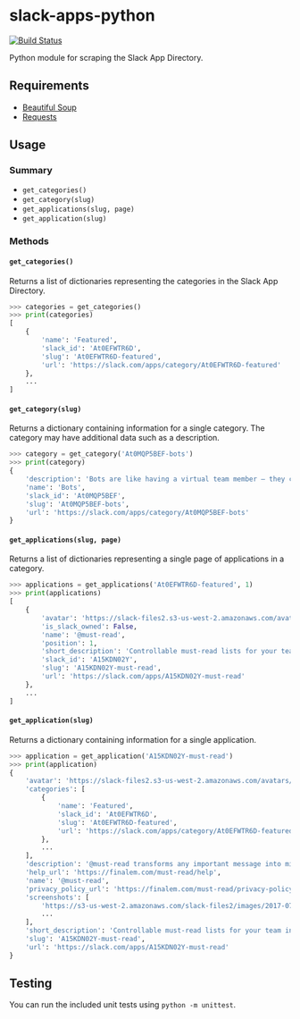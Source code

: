 # slack-apps-python

[![Build Status](https://travis-ci.org/eric-famiglietti/slack-apps-python.svg?branch=master)](https://travis-ci.org/eric-famiglietti/slack-apps-python)

Python module for scraping the Slack App Directory.

## Requirements

- [Beautiful Soup](https://www.crummy.com/software/BeautifulSoup/)
- [Requests](http://docs.python-requests.org/en/master/)

## Usage

### Summary

- `get_categories()`
- `get_category(slug)`
- `get_applications(slug, page)`
- `get_application(slug)`

### Methods

#### `get_categories()`

Returns a list of dictionaries representing the categories in the Slack App Directory.

```py
>>> categories = get_categories()
>>> print(categories)
[
    {
        'name': 'Featured',
        'slack_id': 'At0EFWTR6D',
        'slug': 'At0EFWTR6D-featured',
        'url': 'https://slack.com/apps/category/At0EFWTR6D-featured'
    },
    ...
]
```

#### `get_category(slug)`

Returns a dictionary containing information for a single category. The category may have additional data such as a description.

```py
>>> category = get_category('At0MQP5BEF-bots')
>>> print(category)
{
    'description': 'Bots are like having a virtual team member — they can help you manage tasks, run your team standup, poll the office, and more!',
    'name': 'Bots',
    'slack_id': 'At0MQP5BEF',
    'slug': 'At0MQP5BEF-bots',
    'url': 'https://slack.com/apps/category/At0MQP5BEF-bots'
}
```

#### `get_applications(slug, page)`

Returns a list of dictionaries representing a single page of applications in a category.

```py
>>> applications = get_applications('At0EFWTR6D-featured', 1)
>>> print(applications)
[
    {
        'avatar': 'https://slack-files2.s3-us-west-2.amazonaws.com/avatars/2016-05-03/39674680625_65ad135f72eff91b6ddf_96.jpg',
        'is_slack_owned': False,
        'name': '@must-read',
        'position': 1,
        'short_description': 'Controllable must-read lists for your team in Slack 📕📗📘',
        'slack_id': 'A15KDN02Y',
        'slug': 'A15KDN02Y-must-read',
        'url': 'https://slack.com/apps/A15KDN02Y-must-read'
    },
    ...
]
```

#### `get_application(slug)`

Returns a dictionary containing information for a single application.

```py
>>> application = get_application('A15KDN02Y-must-read')
>>> print(application)
{
    'avatar': 'https://slack-files2.s3-us-west-2.amazonaws.com/avatars/2016-05-03/39674680625_65ad135f72eff91b6ddf_512.jpg',
    'categories': [
        {
            'name': 'Featured',
            'slack_id': 'At0EFWTR6D',
            'slug': 'At0EFWTR6D-featured',
            'url': 'https://slack.com/apps/category/At0EFWTR6D-featured'
        },
        ...
    ],
    'description': '@must-read transforms any important message into micro-task...',
    'help_url': 'https://finalem.com/must-read/help',
    'name': '@must-read',
    'privacy_policy_url': 'https://finalem.com/must-read/privacy-policy',
    'screenshots': [
        'https://s3-us-west-2.amazonaws.com/slack-files2/images/2017-07-20/216663485463_0196a3e4ff408839be40_1600.png',
        ...
    ],
    'short_description': 'Controllable must-read lists for your team in Slack 📕📗📘',
    'slug': 'A15KDN02Y-must-read',
    'url': 'https://slack.com/apps/A15KDN02Y-must-read'
}
```

## Testing

You can run the included unit tests using `python -m unittest`.

